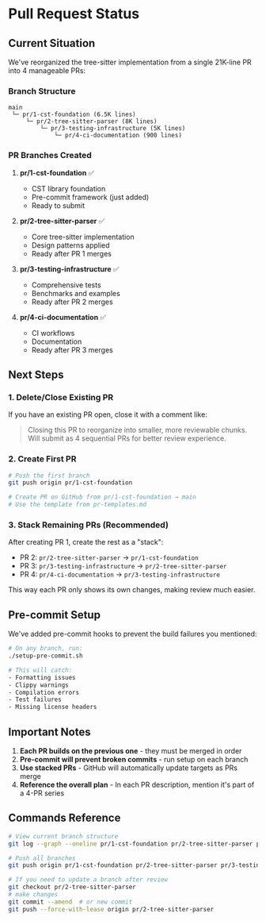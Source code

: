 # Pull Request Status

## Current Situation

We've reorganized the tree-sitter implementation from a single 21K-line PR into 4 manageable PRs:

### Branch Structure
```
main
 └─ pr/1-cst-foundation (6.5K lines)
     └─ pr/2-tree-sitter-parser (8K lines)
         └─ pr/3-testing-infrastructure (5K lines)
             └─ pr/4-ci-documentation (900 lines)
```

### PR Branches Created

1. **pr/1-cst-foundation** ✅
   - CST library foundation
   - Pre-commit framework (just added)
   - Ready to submit

2. **pr/2-tree-sitter-parser** ✅
   - Core tree-sitter implementation
   - Design patterns applied
   - Ready after PR 1 merges

3. **pr/3-testing-infrastructure** ✅
   - Comprehensive tests
   - Benchmarks and examples
   - Ready after PR 2 merges

4. **pr/4-ci-documentation** ✅
   - CI workflows
   - Documentation
   - Ready after PR 3 merges

## Next Steps

### 1. Delete/Close Existing PR
If you have an existing PR open, close it with a comment like:
> Closing this PR to reorganize into smaller, more reviewable chunks. Will submit as 4 sequential PRs for better review experience.

### 2. Create First PR
```bash
# Push the first branch
git push origin pr/1-cst-foundation

# Create PR on GitHub from pr/1-cst-foundation → main
# Use the template from pr-templates.md
```

### 3. Stack Remaining PRs (Recommended)
After creating PR 1, create the rest as a "stack":
- PR 2: `pr/2-tree-sitter-parser` → `pr/1-cst-foundation`
- PR 3: `pr/3-testing-infrastructure` → `pr/2-tree-sitter-parser`
- PR 4: `pr/4-ci-documentation` → `pr/3-testing-infrastructure`

This way each PR only shows its own changes, making review much easier.

## Pre-commit Setup

We've added pre-commit hooks to prevent the build failures you mentioned:

```bash
# On any branch, run:
./setup-pre-commit.sh

# This will catch:
- Formatting issues
- Clippy warnings
- Compilation errors
- Test failures
- Missing license headers
```

## Important Notes

1. **Each PR builds on the previous one** - they must be merged in order
2. **Pre-commit will prevent broken commits** - run setup on each branch
3. **Use stacked PRs** - GitHub will automatically update targets as PRs merge
4. **Reference the overall plan** - In each PR description, mention it's part of a 4-PR series

## Commands Reference

```bash
# View current branch structure
git log --graph --oneline pr/1-cst-foundation pr/2-tree-sitter-parser pr/3-testing-infrastructure pr/4-ci-documentation

# Push all branches
git push origin pr/1-cst-foundation pr/2-tree-sitter-parser pr/3-testing-infrastructure pr/4-ci-documentation

# If you need to update a branch after review
git checkout pr/2-tree-sitter-parser
# make changes
git commit --amend  # or new commit
git push --force-with-lease origin pr/2-tree-sitter-parser
```
